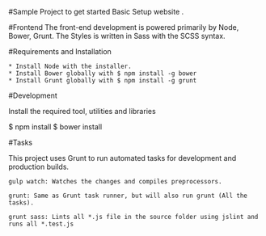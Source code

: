 #Sample Project to get started
Basic Setup  website .


#Frontend
    The front-end development is powered primarily by Node, Bower, Grunt.
    The Styles is written in Sass with the SCSS syntax.

#Requirements and Installation

    * Install Node with the installer.
    * Install Bower globally with $ npm install -g bower
    * Install Grunt globally with $ npm install -g grunt


#Development

Install the required tool, utilities and libraries

$ npm install
$ bower install

#Tasks

This project uses Grunt to run automated tasks for development and production builds.

    gulp watch: Watches the changes and compiles preprocessors.

    grunt: Same as Grunt task runner, but will also run grunt (All the tasks).

    grunt sass: Lints all *.js file in the source folder using jslint and runs all *.test.js
